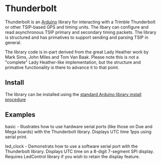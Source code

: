 Thunderbolt
==========
Thunderbolt is an [Arduino](http://arduino.cc) library for interacting with a Trimble Thunderbolt or other TSIP-based GPS and timing units. The libary can configure and read asynchronous TSIP primary and secondary timing packets. The library is structured and has primatives to support sending and parsing TSIP in general.  

The library code is in-part derived from the great Lady Heather work by Mark Sims, John Miles and Tom Van Baak.  Please note this is not a "complete" Lady Heather-like implementation, but the structure and primative functionality is there to advance it to that point.

Install
-------
The library can be installed using the [standard Arduino library install procedure](http://arduino.cc/en/Guide/Libraries#.UwxndHX5PtY)  

Examples
--------
basic - Illustrates how to use hardware serial ports (like those on Due and Mega boards) with the Thunderbolt library. Displays UTC time 1pps using serial print. 

led_clock - Demonstrats how to use a software serial port with the Thunderbolt library. Displays UTC time on a 8-digit 7-segment SPI display. Requires LedControl library if you wish to retain the display feature.
